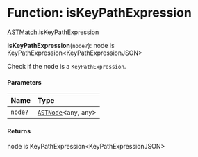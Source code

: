 # Function: isKeyPathExpression

[ASTMatch](/en/auto-docs/free-layout-editor/modules/ASTMatch.md).isKeyPathExpression

**isKeyPathExpression**(`node?`): node is KeyPathExpression\<KeyPathExpressionJSON>

Check if the node is a `KeyPathExpression`.

#### Parameters

| Name | Type |
| :------ | :------ |
| `node?` | [`ASTNode`](/en/auto-docs/free-layout-editor/classes/ASTNode.md)<`any`, `any`> |

#### Returns

node is KeyPathExpression\<KeyPathExpressionJSON>
